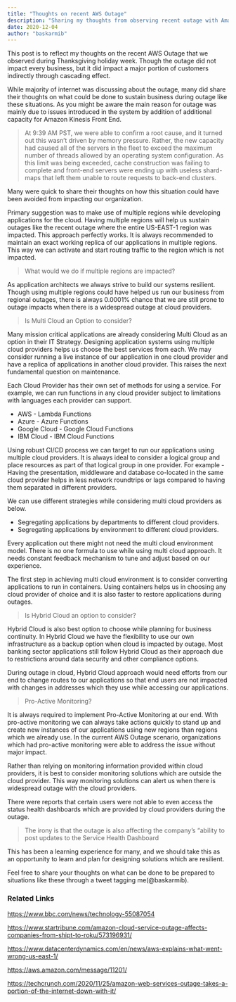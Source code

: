 ```yaml
---
title: "Thoughts on recent AWS Outage"
description: "Sharing my thoughts from observing recent outage with Amazon Web Services"
date: 2020-12-04
author: "baskarmib"
---
```


This post is to reflect my thoughts on the recent AWS Outage that we observed during Thanksgiving holiday week. Though the outage did not impact every business, but it did impact a major portion of customers indirectly through cascading effect.

While majority of internet was discussing about the outage, many did share their thoughts on what could be done to sustain business during outage like these situations. As you might be aware the main reason for outage was mainly due to issues introduced in the system by addition of additional capacity for Amazon Kinesis Front End. 

> At 9:39 AM PST, we were able to confirm a root cause, and it turned out this wasn’t driven by memory pressure. Rather, the new capacity had caused all of the servers in the fleet to exceed the maximum number of threads allowed by an operating system configuration. As this limit was being exceeded, cache construction was failing to complete and front-end servers were ending up with useless shard-maps that left them unable to route requests to back-end clusters.

Many were quick to share their thoughts on how this situation could have been avoided from impacting our organization. 

Primary suggestion was to make use of multiple regions while developing applications for the cloud. Having multiple regions will help us sustain outages like the recent outage where the entire US-EAST-1 region was impacted. This approach perfectly works. It is always recommended to maintain an exact working replica of our applications in multiple regions. This way we can activate and start routing traffic to the region which is not impacted.

> What would we do if multiple regions are impacted?

As application architects we always strive to build our systems resilient. Though using multiple regions could have helped us run our business from regional outages, there is always 0.0001% chance that we are still prone to outage impacts when there is a widespread outage at cloud providers.

> Is Multi Cloud an Option to consider?

Many mission critical applications are already considering Multi Cloud as an option in their IT Strategy. Designing application systems using multiple cloud providers helps us choose the best services from each. We may consider running a live instance of our application in one cloud provider and have a replica of applications in another cloud provider.  This raises the next fundamental question on maintenance. 

Each Cloud Provider has their own set of methods for using a service. For example, we can run functions in any cloud provider subject to limitations with languages each provider can support.     

- AWS - Lambda Functions
- Azure - Azure Functions
- Google Cloud - Google Cloud Functions
- IBM Cloud - IBM Cloud Functions

Using robust CI/CD process we can target to run our applications using multiple cloud providers. It is always ideal to consider a logical group and place resources as part of that logical group in one provider. For example - Having the presentation, middleware and database co-located in the same cloud provider helps in less network roundtrips or lags compared to having them separated in different providers. 

We can use different strategies while considering multi cloud providers as below.

- Segregating applications by departments to different cloud providers.
- Segregating applications by environment to different cloud providers.

Every application out there might not need the multi cloud environment model. There is no one formula to use while using multi cloud approach. It needs constant feedback mechanism to tune and adjust based on our experience. 

The first step in achieving multi cloud environment is to consider converting applications to run in containers. Using containers helps us in choosing any cloud provider of choice and it is also faster to restore applications during outages.

> Is Hybrid Cloud an option to consider?

Hybrid Cloud is also best option to choose while planning for business continuity. In Hybrid Cloud we have the flexibility to use our own infrastructure as a backup option when cloud is impacted by outage. Most banking sector applications still follow Hybrid Cloud as their approach due to restrictions around data security and other compliance options. 

During outage in cloud, Hybrid Cloud approach would need efforts from our end to change routes to our applications so that end users are not impacted with changes in addresses which they use while accessing our applications.

> Pro-Active Monitoring?

It is always required to implement Pro-Active Monitoring at our end. With pro-active monitoring we can always take actions quickly to stand up and create new instances of our applications using new regions than regions which we already use. In the current AWS Outage scenario, organizations which had pro-active monitoring were able to address the issue without major impact.

Rather than relying on monitoring information provided within cloud providers, it is best to consider monitoring solutions which are outside the cloud provider. This way monitoring solutions can alert us when there is widespread outage with the cloud providers. 

There were reports that certain users were not able to even access the status health dashboards which are provided by cloud providers during the outage.  

> The irony is that the outage is also affecting the company’s “ability to post updates to the Service Health Dashboard

This has been a learning experience for many, and we should take this as an opportunity to learn and plan for designing solutions which are resilient. 

Feel free to share your thoughts on what can be done to be prepared to situations like these through a tweet tagging me(@baskarmib).

### Related Links

<div class="notification is-info">
<p>
<a href="https://www.bbc.com/news/technology-55087054" target="_blank" rel="noopener noreferrer">https://www.bbc.com/news/technology-55087054</a>
</p>
<p>
<a href="https://www.startribune.com/amazon-cloud-service-outage-affects-companies-from-shipt-to-roku/573196931/" target="_blank" rel="noopener noreferrer">https://www.startribune.com/amazon-cloud-service-outage-affects-companies-from-shipt-to-roku/573196931/</a>
</p>
<p>
<a href="https://www.datacenterdynamics.com/en/news/aws-explains-what-went-wrong-us-east-1/" target="_blank" rel="noopener noreferrer">https://www.datacenterdynamics.com/en/news/aws-explains-what-went-wrong-us-east-1/</a>
</p>
<p>
<a href="https://aws.amazon.com/message/11201/" target="_blank" rel="noopener noreferrer">https://aws.amazon.com/message/11201/</a>
</p>
<p>
<a href="https://techcrunch.com/2020/11/25/amazon-web-services-outage-takes-a-portion-of-the-internet-down-with-it/" target="_blank" rel="noopener noreferrer">https://techcrunch.com/2020/11/25/amazon-web-services-outage-takes-a-portion-of-the-internet-down-with-it/</a>
</p>
</div>

